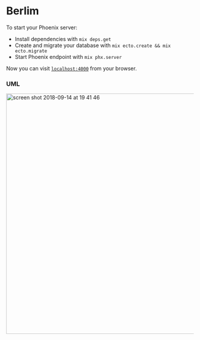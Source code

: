 # Berlim

To start your Phoenix server:

  * Install dependencies with `mix deps.get`
  * Create and migrate your database with `mix ecto.create && mix ecto.migrate`
  * Start Phoenix endpoint with `mix phx.server`

Now you can visit [`localhost:4000`](http://localhost:4000) from your browser.

### UML
<img width="646" alt="screen shot 2018-09-14 at 19 41 46" src="https://user-images.githubusercontent.com/2476248/45578178-43439180-b856-11e8-8264-351ea9b77aaf.png">
